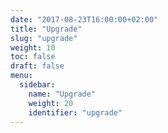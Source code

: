 ```yaml
---
date: "2017-08-23T16:00:00+02:00"
title: "Upgrade"
slug: "upgrade"
weight: 10
toc: false
draft: false
menu:
  sidebar:
    name: "Upgrade"
    weight: 20
    identifier: "upgrade"
---
```

